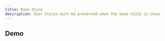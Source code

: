 ```yaml
---
title: Base Style
description: User styles must be preserved when the base style is changed.
---
```


<script lang="ts">
  import BaseStyle from "./BaseStyle.svelte";
</script>

## Demo

<BaseStyle />
